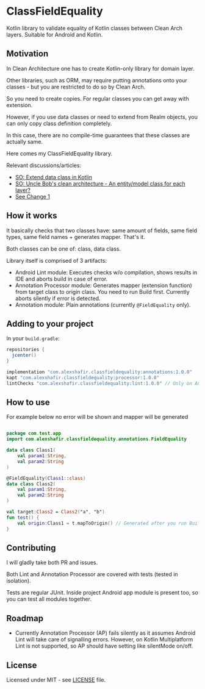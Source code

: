 # ClassFieldEquality
Kotlin library to validate equality of Kotlin classes between Clean Arch layers.
Suitable for Android and Kotlin.

## Motivation

In Clean Architecture one has to create Kotlin-only library for domain layer.

Other libraries, such as ORM, may require putting annotations onto your classes - but you are restricted to do so by Clean Arch.

So you need to create copies. For regular classes you can get away with extension. 

However, if you use data classes or need to extend from Realm objects, you can only copy class definition completely.

In this case, there are no compile-time guarantees that these classes are actually same.

Here comes my ClassFieldEquality library.

Relevant discussions/articles:
- [SO: Extend data class in Kotlin](https://stackoverflow.com/questions/26444145/extend-data-class-in-kotlin)
- [SO: Uncle Bob's clean architecture - An entity/model class for each layer?](https://softwareengineering.stackexchange.com/questions/303478/uncle-bobs-clean-architecture-an-entity-model-class-for-each-layer)
- [See Change 1](https://www.toptal.com/android/benefits-of-clean-architecture-android)

## How it works

It basically checks that two classes have: same amount of fields, same field types, same field names + generates mapper. That's it.

Both classes can be one of: class, data class.

Library itself is comprised of 3 artifacts:

- Android Lint module: Executes checks w/o compilation, shows results in IDE and aborts build in case of error.
- Annotation Processor module: Generates mapper (extension function) from target class to origin class.
You need to run Build first. Currently aborts silently if error is detected.
- Annotation module: Plain annotations (currently `@FieldEquality` only).

## Adding to your project

In your `build.gradle`:

```gradle
repositories {
  jcenter()
}

implementation "com.alexshafir.classfieldequality:annotations:1.0.0"
kapt "com.alexshafir.classfieldequality:processor:1.0.0"
lintChecks "com.alexshafir.classfieldequality:lint:1.0.0" // Only on Android
```

## How to use

For example below no error will be shown and mapper will be generated
```kotlin

package com.test.app
import com.alexshafir.classfieldequality.annotations.FieldEquality

data class Class1(
    val param1:String,
    val param2:String
)

@FieldEquality(Class1::class)
data class Class2(
    val param1:String,
    val param2:String
)

val target:Class2 = Class2("a", "b")
fun test() {
    val origin:Class1 = t.mapToOrigin() // Generated after you run Build
}

```

## Contributing
I will gladly take both PR and issues.

Both Lint and Annotation Processor are covered with tests (tested in isolation).

Tests are regular JUnit. Inside project Android app module is present too, so you can test all modules together.

## Roadmap
- Currently Annotation Processor (AP) fails silently as it assumes Android Lint will take care of signalling errors.
However, on Kotlin Multiplatform Lint is not supported, so AP should have setting like silentMode on/off.

## License
Licensed under MIT - see [LICENSE](/LICENSE) file.

